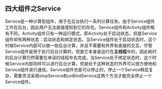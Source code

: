 ## 四大组件之Service
Service是一种计算型组件，用于在后台执行一系列计算任务。由于Service组件工作在后台，因此用户无法直接感知到它的存在。Service组件和Activity组件略有不同，Activity组件只有一种运行模式，即Activity处于启动状态，但是Service组件却有两种状态：启动状态和绑定状态。当Service组件处于启动状态时，这个时候Service内部可以做一些后台计算，并且不需要和外界有直接的交互。尽管Service组件是用于执行后台计算的，但是它本身是运行在**主线程**中的，因此耗时的后台计算仍然需要在单读的线程中去完成。当Service处于绑定状态时，这个时候Service内部同样可以进行后台计算，但是处于这种状态时外界可以很方便地和Service组件进行通信。Service组件也是可以停止的，停止一个Service稍显复杂，需要灵活采用stopService和unBindService这两个方法才能完全停止一个Service组件。
